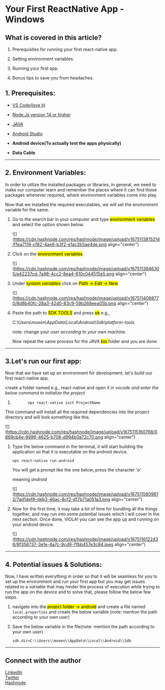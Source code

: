 # Your First ReactNative App - Windows

## What is covered in this article?

1. Prerequisites for running your first react-native app.
    
2. Setting environment variables.
    
3. Running your first app.
    
4. Bonus tips to save you from headaches.
    

## 1\. Prerequisites:

* [VS Code(love it)](https://code.visualstudio.com/download)
    
* [Node.Js version 14 or higher](https://nodejs.org/en/)
    
* [JAVA](https://www.oracle.com/in/java/technologies/downloads/)
    
* [Android Studio](https://developer.android.com/studio)
    
* **Android device(To actually test the apps physically)**
    
* **Data Cable**
    

---

## 2\. Environment Variables:

In order to utilize the installed packages or libraries, in general, we need to make our computer learn and remember the places where it can find these packages whenever required, where environment variables come into play.

Now that we installed the required executables, we will set the environment variable for the same.

1. Go to the search bar in your computer and type <mark>environment variables</mark> and select the option shown below.
    
    ![](https://cdn.hashnode.com/res/hashnode/image/upload/v1675113815214/f1ea7119-cf82-4ae6-b3f2-e1ac2b5ae4de.png align="center")
    
2. Click on the <mark>environment variables</mark>.
    
    ![](https://cdn.hashnode.com/res/hashnode/image/upload/v1675113946305/e42237cd-7a98-4cc2-8ea4-610c044515e5.png align="center")
    
3. Under *<mark>system variables</mark>* click on *<mark>Path -&gt; Edit -&gt; New</mark>*
    
    ![](https://cdn.hashnode.com/res/hashnode/image/upload/v1675114088770/8d8b40fc-28a3-42d0-83c9-59b268eea05b.png align="center")
    
4. Paste the path to <mark>SDK TOOLS</mark> and press <mark>ok</mark> e.g.,
    
    *C:\\Users\\moeen\\AppData\\Local\\Android\\Sdk\\platform-tools*
    
    note: change your *user according to your own machine.*
    
    Now repeat the same process for the *JAVA* <mark>bin </mark> folder and you are done.
    

---

## 3.Let's run our first app:

Now that we have set up an environment for development, let's build our first react-native app.

create a folder named e.g., react-native and open it in *vscode and enter the below command to initialize the project*

1. ```plaintext
          npx react-native init ProjectName
    ```
    

This command will install all the required dependencies into the project directory and will look something like this.

![](https://cdn.hashnode.com/res/hashnode/image/upload/v1675115160768/0869cb4e-9996-4625-b708-d994b0a72c70.png align="center")

1. Type the below command in the terminal, it will start building the application so that it is executable on the android device.
    
    ```plaintext
    npx react-native run-android
    ```
    
    You will get a prompt like the one below, press the character *'a'*
    
    meaning *android*
    
    ![](https://cdn.hashnode.com/res/hashnode/image/upload/v1675115809612/7ad1def8-deb3-46ac-8cf2-d17b71a051a3.png align="center")
    
2. Now for the first time, it may take a bit of time for bundling all the things together, and may run into some potential issues which I will cover in the next section. Once done, VIOLA! you can see the app up and running on your android device.
    
    ![](https://cdn.hashnode.com/res/hashnode/image/upload/v1675116122436/9f358737-3e1e-4a7c-9cd9-7fbb457e3c84.jpeg align="center")
    

---

## 4\. Potential issues & Solutions:

Now, I have written everything in order so that it will be seamless for you to set up the environment and run your first app but you may get issues related to a *variable* that may hinder the process of execution while trying to run the app on the device and to solve that, please follow the below few steps.

1. navigate into the <mark>project folder -&gt; android</mark> and create a file named `local.properties` and create the below variable (note: mention the path according to your own user)
    
2. Save the below variable in the file(note: mention the path according to your own user)
    
    ```plaintext
    sdk.dir=C:\\Users\\moeen\\AppData\\Local\\Android\\Sdk
    ```
    

---

## Connect with the author

[LinkedIn](https://www.linkedin.com/in/moeenulislam/)  
[Twitter](https://twitter.com/moeenulislam_)  
[Hashnode](https://moeen.hasnode.dev)